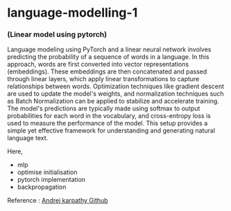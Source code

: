 # language-modelling-1
### (Linear model using pytorch)

Language modeling using PyTorch and a linear neural network involves predicting the probability of a sequence of words in a language. In this approach, words are first converted into vector representations (embeddings). These embeddings are then concatenated and passed through linear layers, which apply linear transformations to capture relationships between words. Optimization techniques like gradient descent are used to update the model's weights, and normalization techniques such as Batch Normalization can be applied to stabilize and accelerate training. The model's predictions are typically made using softmax to output probabilities for each word in the vocabulary, and cross-entropy loss is used to measure the performance of the model. This setup provides a simple yet effective framework for understanding and generating natural language text.

Here, 
- mlp
- optimise initialisation
- pytorch implementation
- backpropagation

Reference : [Andrej karpathy Github](https://github.com/karpathy)
